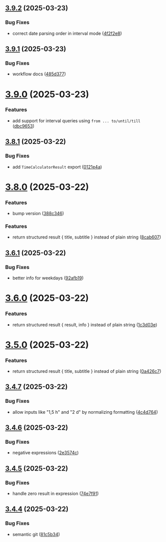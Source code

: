 ## [3.9.2](https://github.com/shura-v/alfred-time-calculator/compare/v3.9.1...v3.9.2) (2025-03-23)


### Bug Fixes

* correct date parsing order in interval mode ([4f2f2e8](https://github.com/shura-v/alfred-time-calculator/commit/4f2f2e8e9dc5011d1df15b98b558be30b7712a10))

## [3.9.1](https://github.com/shura-v/alfred-time-calculator/compare/v3.9.0...v3.9.1) (2025-03-23)


### Bug Fixes

* workflow docs ([485d377](https://github.com/shura-v/alfred-time-calculator/commit/485d377f282f857a4ddee9dce5636dc098f57bfa))

# [3.9.0](https://github.com/shura-v/alfred-time-calculator/compare/v3.8.1...v3.9.0) (2025-03-23)


### Features

* add support for interval queries using `from ... to/until/till` ([dbc9653](https://github.com/shura-v/alfred-time-calculator/commit/dbc96532cc9b4a58841bbb4a91b83d0990003c05))

## [3.8.1](https://github.com/shura-v/alfred-time-calculator/compare/v3.8.0...v3.8.1) (2025-03-22)


### Bug Fixes

* add `TimeCalculatorResult` export ([0121e4a](https://github.com/shura-v/alfred-time-calculator/commit/0121e4ada4a59929cccb3675bbd049bb9ea5d8ac))

# [3.8.0](https://github.com/shura-v/alfred-time-calculator/compare/v3.7.0...v3.8.0) (2025-03-22)


### Features

* bump version ([388c346](https://github.com/shura-v/alfred-time-calculator/commit/388c3469aaf730fd54598d721df720a2dca3564c))

### Features

* return structured result { title, subtitle } instead of plain string ([8cab607](https://github.com/shura-v/alfred-time-calculator/commit/8cab607a3b25b76bf285ee2545624c1ff4d5f176))

## [3.6.1](https://github.com/shura-v/alfred-time-calculator/compare/v3.6.0...v3.6.1) (2025-03-22)


### Bug Fixes

* better info for weekdays ([92afb19](https://github.com/shura-v/alfred-time-calculator/commit/92afb19631dd8b1431d364f8887dbb90834adbf5))

# [3.6.0](https://github.com/shura-v/alfred-time-calculator/compare/v3.5.0...v3.6.0) (2025-03-22)


### Features

* return structured result { result, info } instead of plain string ([1c3d03e](https://github.com/shura-v/alfred-time-calculator/commit/1c3d03eb3cbdbaa57b4092c549ea0e39ee74edfb))

# [3.5.0](https://github.com/shura-v/alfred-time-calculator/compare/v3.4.7...v3.5.0) (2025-03-22)


### Features

* return structured result { title, subtitle } instead of plain string ([0a426c7](https://github.com/shura-v/alfred-time-calculator/commit/0a426c7442312b3e6161b83fc4c784ec27b4f1ab))

## [3.4.7](https://github.com/shura-v/alfred-time-calculator/compare/v3.4.6...v3.4.7) (2025-03-22)


### Bug Fixes

* allow inputs like "1,5 h" and "2 d" by normalizing formatting ([4c4d764](https://github.com/shura-v/alfred-time-calculator/commit/4c4d764c83e4bc1378f48b9d589c1e4096dd6106))

## [3.4.6](https://github.com/shura-v/alfred-time-calculator/compare/v3.4.5...v3.4.6) (2025-03-22)


### Bug Fixes

* negative expressions ([2e3574c](https://github.com/shura-v/alfred-time-calculator/commit/2e3574c524a96c18884fc1e62d1614b63080a3f1))

## [3.4.5](https://github.com/shura-v/alfred-time-calculator/compare/v3.4.4...v3.4.5) (2025-03-22)


### Bug Fixes

* handle zero result in expression ([74e7f91](https://github.com/shura-v/alfred-time-calculator/commit/74e7f9135e44157bb943d406b93b90d100641b44))

## [3.4.4](https://github.com/shura-v/alfred-time-calculator/compare/v3.4.3...v3.4.4) (2025-03-22)


### Bug Fixes

* semantic git ([81c5b34](https://github.com/shura-v/alfred-time-calculator/commit/81c5b349f61e8ca2b458fdf6225e18452e7d7469))
